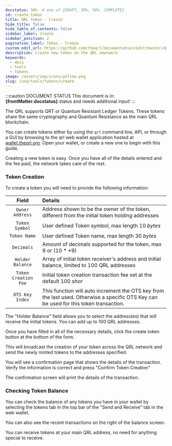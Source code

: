 ```yaml
---
docstatus: 30%  # one of {DRAFT, 30%, 90%, COMPLETE}
id: create-token
title: QRL Token - Create
hide_title: false
hide_table_of_contents: false
sidebar_label: Create
sidebar_position: 2
pagination_label: Token - Create
custom_edit_url: https://github.com/theqrl/documentation/edit/master/docs/basics/what-is-qrl.md
description: Create new token on the QRL newtwork
keywords:
  - docs
  - tools
  - tokens
image: /assets/img/icons/yellow.png
slug: /use/tools/tokens/create
---
```


:::caution DOCUMENT STATUS 
<span>This document is in: <b>{frontMatter.docstatus}</b> status and needs additional input!</span>
:::

The QRL supports QRT or Quantum Resistant Ledger Tokens. These tokens share the same cryptography and Quantum Resistance as the main QRL blockchain. 

You can create tokens either by using the `qrl` command line, API, or through a GUI by browsing to the qrl web wallet application hosted at [wallet.theqrl.org](https://wallet.theqrl.org). Open your wallet, or create a new one to begin with this guide.

Creating a new token is easy. Once you have all of the details entered and the fee paid, the network takes care of the rest. 

### Token Creation

To create a token you will need to provide the following information:


| Field |  Details | 
| :--: |  :--- |
| `Owner Address` |  Address shown to be the owner of the token, different from the initial token holding addresses |
| `Token Symbol` |  User defined Token symbol, max length $10$ $bytes$ |
| `Token Name` |  User defined Token name, max length $30$ $bytes$ |
| `Decimals` |  Amount of decimals supported for the token, max $9$ or $(10 ** 9)$|
| `Holder Balance` |  Array of initial token receiver's address and initial balance, limited to 100 QRL addresses |
| `Token Creation Fee` |  Initial token creation transaction fee set at the default $100$ $shor$|
| `OTS Key Index` |  This function will auto increment the OTS key from the last used. Otherwise a specific OTS Key can be used for this token transaction. |

The "Holder Balance" field allows you to select the address(es) that will receive the initial tokens. You can add up to 100 QRL addresses. 

Once you have filled in all of the necessary details, click the create token button at the bottom of the form. 

This will broadcast the creation of your token across the QRL network and send the newly minted tokens to the addresses specified.

You will see a confirmation page that shows the details of the transaction. Verify the information is correct and press "Confirm Token Creation"


The confirmation screen will print the details of the transaction.

### Checking Token Balance

You can check the balance of any tokens you have in your wallet by selecting the tokens tab in the top bar of the "Send and Receive" tab in the web wallet.


You can also see the recent transactions on the right of the balance screen.

You can receive tokens at your main QRL address, no need for anything special to receive.
